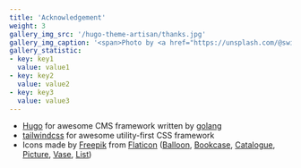 ```yaml
---
title: 'Acknowledgement'
weight: 3
gallery_img_src: '/hugo-theme-artisan/thanks.jpg'
gallery_img_caption: '<span>Photo by <a href="https://unsplash.com/@swimstaralex?utm_source=unsplash&amp;utm_medium=referral&amp;utm_content=creditCopyText">Alexander Sinn</a> on <a href="https://unsplash.com/s/photos/thanks?utm_source=unsplash&amp;utm_medium=referral&amp;utm_content=creditCopyText">Unsplash</a></span>'
gallery_statistic:
- key: key1
  value: value1
- key: key2
  value: value2
- key: key3
  value: value3
---
```


* [Hugo](https://gohugo.io/) for awesome CMS framework written by [golang](https://golang.org/)
* [tailwindcss](https://tailwindcss.com/) for awesome utility-first CSS framework
* Icons made by [Freepik](https://www.freepik.com) from [Flaticon](https://www.flaticon.com) ([Balloon](https://www.flaticon.com/free-icon/balloon_106616?term=ballon&page=1&position=40&page=1&position=40&related_id=106616), [Bookcase](https://www.flaticon.com/free-icon/bookcase_3780918?term=bookcase&page=1&position=8&page=1&position=8&related_id=3780918), [Catalogue](https://www.flaticon.com/free-icon/catalogue_3486568?term=catalogue&page=1&position=1&page=1&position=1&related_id=3486568), [Picture](https://www.flaticon.com/free-icon/picture_870392?term=museum&page=1&position=19&page=1&position=19&related_id=870392), [Vase](https://www.flaticon.com/free-icon/vase_3798619?related_id=3798619&origin=tag#), [List](https://www.flaticon.com/free-icon/list_3923539?term=list&page=1&position=24&page=1&position=24&related_id=3923539&origin=search))
